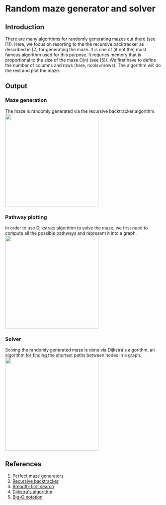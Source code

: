 # **Random maze generator and solver**

## Introduction

There are many algorithms for randomly generating mazes out there (see [1]). Here, we focus on resorting to the the recursive backtracker as described in [2] for generating the maze. It is one of (if not the) most famous algorithm used for this purpose. It requries memory that is proportional to the size of the maze O(n) (see [5]). We first have to define the number of columns and rows (here, ncols=nrows). The algorithm will do the rest and plot the maze.

## Output
### Maze generation

The maze is randomly generated via the recursive backtracker algorithm. <br/>
<img src="https://github.com/AlexandreCirilo/maze-generator/blob/master/images/maze_1.gif" width="300" height="300">

### Pathway plotting

In order to use Djikstra;s algorithm to solve the maze, we first need to compute all the possible pathways and represent it into a graph. <br/>
<img src="https://github.com/AlexandreCirilo/maze-generator/blob/master/images/maze_2.png" width="300" height="300">

### Solver

Solving the randomly generated maze is done via Dijkstra's algorithm, an algorithm for finding the shortest paths between nodes in a graph. <br/>
<img src="https://github.com/AlexandreCirilo/maze-generator/blob/master/images/maze_3.png" width="300" height="300">

## References

1. [Perfect maze generators](http://people.cs.ksu.edu/~ashley78/wiki.ashleycoleman.me/index.php/Perfect_Maze_Generators.html)
1. [Recursive backtracker](http://people.cs.ksu.edu/~ashley78/wiki.ashleycoleman.me/index.php/Recursive_Backtracker.html)
1. [Breadth-first search](https://courses.cs.washington.edu/courses/cse326/03su/homework/hw3/bfs.html)
1. [Dijkstra's algorithm](https://en.wikipedia.org/wiki/Dijkstra%27s_algorithm#Pseudocode)
1. [Big-O notation](http://bigocheatsheet.com/)
